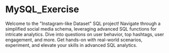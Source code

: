 # MySQL_Exercise
 Welcome to the "Instagram-like Dataset" SQL project! Navigate through a simplified social media schema, leveraging advanced SQL functions for intricate analytics. Dive into questions on user behavior, top hashtags, user engagement, and more. Get hands-on with real-world scenarios, experiment, and elevate your skills in advanced SQL analytics.
